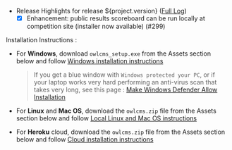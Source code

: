 * Release Highlights for release ${project.version} ([Full Log](https://github.com/jflamy/owlcms4/issues?utf8=%E2%9C%93&q=is%3Aclosed+is%3Aissue+project%3Ajflamy%2Fowlcms4%2F1+))
  - [x] Enhancement: public results scoreboard can be run locally at competition site (installer now available) (#299)

Installation Instructions :
  - For **Windows**, download `owlcms_setup.exe` from the Assets section below and follow [Windows installation instructions](https://jflamy.github.io/owlcms4/#/LocalWindowsSetup.md) 
    
    > If you get a blue window with `Windows protected your PC`, or if your laptop works very hard performing an anti-virus scan that takes very long, see this page : [Make Windows Defender Allow Installation](https://jflamy.github.io/owlcms4/#/DefenderOff)
  - For **Linux** and **Mac OS**, download the `owlcms.zip` file from the Assets section below and follow [Local Linux and Mac OS instructions](https://jflamy.github.io/owlcms4/#/LocalLinuxMacSetup.md) 
  - For **Heroku** cloud, download the `owlcms.zip` file from the Assets section below and follow [Cloud installation instructions](https://jflamy.github.io/owlcms4/#/Heroku.md)
